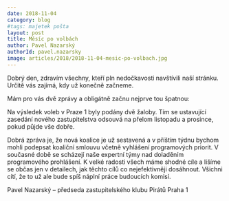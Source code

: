 ```yaml
---
date: 2018-11-04
category: blog
#tags: majetek pošta
layout: post
title: Měsíc po volbách
author: Pavel Nazarský
authorId: pavel.nazarsky
image: articles/2018/2018-11-04-mesic-po-volbach.jpg
---
```


Dobrý den, zdravím všechny, kteří pln nedočkavosti navštívili naší stránku. Určitě vás zajímá, kdy už konečně začneme.

Mám pro vás dvě zprávy a obligátně začnu nejprve tou špatnou:

Na výsledek voleb v Praze 1 byly podány dvě žaloby. Tím se ustavující zasedání nového zastupitelstva odsouvá na přelom listopadu a prosince, pokud půjde vše dobře.

Dobrá zpráva je, že nová koalice je už sestavená a v příštím týdnu bychom mohli podepsat koaliční smlouvu včetně vyhlášení programových priorit. V současné době se scházejí naše expertní týmy nad doladěním programového prohlášení. K velké radosti všech máme shodné cíle a lišíme se občas jen v detailech, jak těchto cílů co nejefektivněji dosáhnout. 
Všichni cítí, že to už ale bude spíš náplní práce budoucích komisí.

Pavel Nazarský – předseda zastupitelského klubu Pirátů Praha 1
